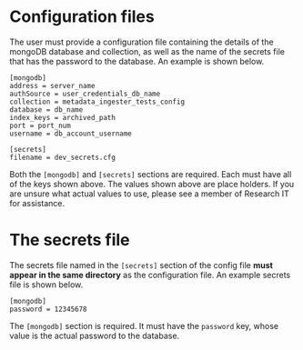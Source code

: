 # Configuration files

The user must provide a configuration file containing the details of the mongoDB database and collection, as well as the name of the secrets file that has the password to the database. An example is shown below.

```
[mongodb]
address = server_name
authSource = user_credentials_db_name
collection = metadata_ingester_tests_config
database = db_name
index_keys = archived_path
port = port_num
username = db_account_username

[secrets]
filename = dev_secrets.cfg
```

Both the `[mongodb]` and `[secrets]` sections are required. Each must have all of the keys shown above. The values shown above are place holders. If you are unsure what actual values to use, please see a member of Research IT for assistance.



# The secrets file
The secrets file named in the `[secrets]` section of the config file **must appear in the same directory** as the configuration file. An example secrets file is shown below.

```
[mongodb]
password = 12345678
```

The `[mongodb]` section is required. It must have the `password` key, whose value is the actual password to the database.


